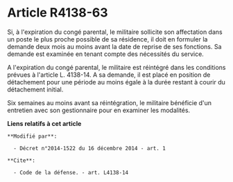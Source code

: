 # Article R4138-63

Si, à l'expiration du congé parental, le militaire sollicite son affectation dans un poste le plus proche possible de sa
résidence, il doit en formuler la demande deux mois au moins avant la date de reprise de ses fonctions. Sa demande est
examinée en tenant compte des nécessités du service. 

A l'expiration du congé parental, le militaire est réintégré dans les conditions prévues à l'article L. 4138-14. A sa
demande, il est placé en position de détachement pour une période au moins égale à la durée restant à courir du détachement
initial. 

Six semaines au moins avant sa réintégration, le militaire bénéficie d'un entretien avec son gestionnaire pour en examiner
les modalités.

**Liens relatifs à cet article**

	**Modifié par**:

	  - Décret n°2014-1522 du 16 décembre 2014 - art. 1

	**Cite**:

	  - Code de la défense. - art. L4138-14
